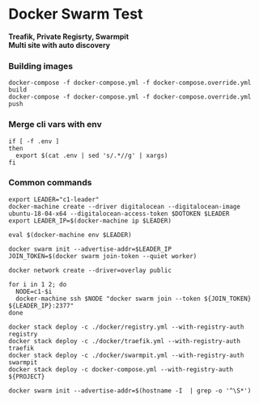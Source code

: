 # Docker Swarm Test

**Treafik, Private Regisrty, Swarmpit**  
**Multi site with auto discovery**

### Building images
```
docker-compose -f docker-compose.yml -f docker-compose.override.yml build
docker-compose -f docker-compose.yml -f docker-compose.override.yml push
```

### Merge cli vars with env
```
if [ -f .env ]
then
  export $(cat .env | sed 's/.*//g' | xargs)
fi
```

### Common commands

`export LEADER="c1-leader"`  
`docker-machine create --driver digitalocean --digitalocean-image ubuntu-18-04-x64 --digitalocean-access-token $DOTOKEN $LEADER`  
`export LEADER_IP=$(docker-machine ip $LEADER)`  

`eval $(docker-machine env $LEADER)`  

`docker swarm init --advertise-addr=$LEADER_IP`  
`JOIN_TOKEN=$(docker swarm join-token --quiet worker)`  

`docker network create --driver=overlay public`  
```
for i in 1 2; do
  NODE=c1-$i
  docker-machine ssh $NODE "docker swarm join --token ${JOIN_TOKEN} ${LEADER_IP}:2377"
done
```

`docker stack deploy -c ./docker/registry.yml --with-registry-auth registry`  
`docker stack deploy -c ./docker/traefik.yml --with-registry-auth traefik`  
`docker stack deploy -c ./docker/swarmpit.yml --with-registry-auth swarmpit`  
`docker stack deploy -c docker-compose.yml --with-registry-auth ${PROJECT}`  

`docker swarm init --advertise-addr=$(hostname -I  | grep -o '^\S*')`  
